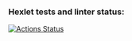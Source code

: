 ### Hexlet tests and linter status:
[![Actions Status](https://github.com/sophiepavlova/fullstack-javascript-project-44/actions/workflows/hexlet-check.yml/badge.svg)](https://github.com/sophiepavlova/fullstack-javascript-project-44/actions)
